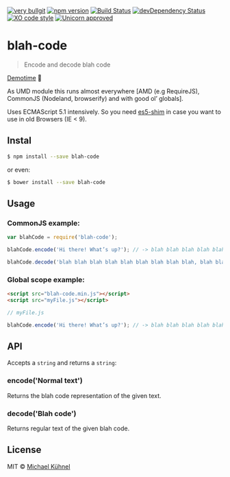 [![very bullgit](https://img.shields.io/badge/very-bullgit-1393d5.svg?style=flat)](https://bullg.it/)
[![npm version](https://img.shields.io/npm/v/blah-code.svg?style=flat)](https://www.npmjs.org/package/blah-code)
[![Build Status](https://travis-ci.org/bullgit/blah-code.svg?branch=master)](https://travis-ci.org/bullgit/blah-code)
[![devDependency Status](https://david-dm.org/bullgit/blah-code/dev-status.svg)](https://david-dm.org/bullgit/blah-code#info=devDependencies)
[![XO code style](https://img.shields.io/badge/code_style-XO-5ed9c7.svg)](https://github.com/sindresorhus/xo)
[![Unicorn approved](https://img.shields.io/badge/unicorn-approved-ff69b4.svg?style=flat)](https://www.youtube.com/watch?v=ihXfH-zR8qA&feature=youtu.be&t=10s)

# blah-code

> Encode and decode blah code

[Demotime](https://bullg.it/blah-code/) :rabbit:

As UMD module this runs almost everywhere [AMD (e.g RequireJS), CommonJS (Nodeland, browserify) and with good ol’ globals].

Uses ECMAScript 5.1 intensively. So you need [es5-shim](https://github.com/es-shims/es5-shim) in case you want to use in old Browsers (IE < 9).


## Instal

```bash
$ npm install --save blah-code
```

or even:

```bash
$ bower install --save blah-code
```

## Usage

### CommonJS example:

```javascript
var blahCode = require('blah-code');

blahCode.encode('Hi there! What’s up?'); // -> blah blah blah blah blah […]

blahCode.decode('blah blah blah blah blah blah blah blah blah, blah blah blah blah blah blah blah blah blah blah, blah, blah blah blah blah blah blah blah blah blah blah blah blah blah blah blah blah blah blah blah blah blah, blah blah blah blah blah blah blah blah blah, blah blah blah blah blah blah, blah blah blah blah blah blah blah blah blah blah blah blah blah blah blah blah blah blah blah, blah blah blah blah blah blah, blah blah blah blah blah blah blah blah blah blah blah blah blah blah blah blah blah blah blah blah blah blah blah blah blah blah blah blah blah blah blah, blah, blah blah blah blah blah blah blah blah blah blah blah blah blah blah blah blah blah blah blah blah blah blah blah blah, blah blah blah blah blah blah blah blah blah, blah blah, blah blah blah blah blah blah blah blah blah blah blah blah blah blah blah blah blah blah blah blah blah, blah blah blah blah blah blah blah blah blah blah blah blah blah blah blah blah blah blah blah blah, blah, blah blah blah blah blah blah blah blah blah blah blah blah blah blah blah blah blah blah blah blah blah blah, blah blah blah blah blah blah blah blah blah blah blah blah blah blah blah blah blah, blah blah blah blah blah blah blah blah blah blah blah blah blah blah blah blah blah blah blah blah blah blah blah blah blah blah blah blah blah blah blah blah'); // -> hi there! whats up?
```

### Global scope example:

```html
<script src="blah-code.min.js"></script>
<script src="myFile.js"></script>
```

```javascript
// myFile.js

blahCode.encode('Hi there! What’s up?'); // -> blah blah blah blah blah […]
```

## API

Accepts a `string` and returns a `string`:

### encode('Normal text')

Returns the blah code representation of the given text.

### decode('Blah code')

Returns regular text of the given blah code.

## License

MIT © [Michael Kühnel](http://michael-kuehnel.de)

